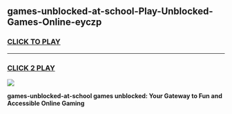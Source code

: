 
## games-unblocked-at-school-Play-Unblocked-Games-Online-eyczp
<h3>
<a href="https://premium76.site?title=games-unblocked-at-school&ref=25A">CLICK TO PLAY</a></h3>
<hr>

<h3>
<a href="https://premium76.site?title=games-unblocked-at-school&ref=25A">CLICK 2 PLAY</a>
  
</h3>

<a href="https://premium76.site?title=games-unblocked-at-school&ref=25A"><img src="https://clearcache.store/games.png"></a>


**games-unblocked-at-school games unblocked: Your Gateway to Fun and Accessible Online Gaming**
